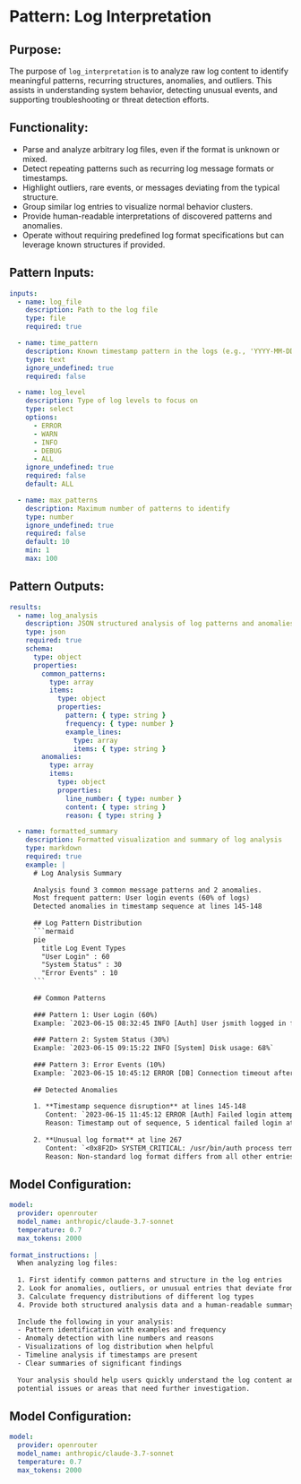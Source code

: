 # Pattern: Log Interpretation

## Purpose:

The purpose of `log_interpretation` is to analyze raw log content to identify meaningful patterns, recurring structures, anomalies, and outliers. This assists in understanding system behavior, detecting unusual events, and supporting troubleshooting or threat detection efforts.

## Functionality:

* Parse and analyze arbitrary log files, even if the format is unknown or mixed.
* Detect repeating patterns such as recurring log message formats or timestamps.
* Highlight outliers, rare events, or messages deviating from the typical structure.
* Group similar log entries to visualize normal behavior clusters.
* Provide human-readable interpretations of discovered patterns and anomalies.
* Operate without requiring predefined log format specifications but can leverage known structures if provided.

## Pattern Inputs:

```yaml
inputs:
  - name: log_file
    description: Path to the log file
    type: file
    required: true

  - name: time_pattern
    description: Known timestamp pattern in the logs (e.g., 'YYYY-MM-DD HH:mm:ss')
    type: text
    ignore_undefined: true
    required: false

  - name: log_level
    description: Type of log levels to focus on
    type: select
    options: 
      - ERROR
      - WARN
      - INFO
      - DEBUG
      - ALL
    ignore_undefined: true
    required: false
    default: ALL

  - name: max_patterns
    description: Maximum number of patterns to identify
    type: number
    ignore_undefined: true
    required: false
    default: 10
    min: 1
    max: 100
```

## Pattern Outputs:

```yaml
results:
  - name: log_analysis
    description: JSON structured analysis of log patterns and anomalies
    type: json
    required: true
    schema:
      type: object
      properties:
        common_patterns:
          type: array
          items:
            type: object
            properties:
              pattern: { type: string }
              frequency: { type: number }
              example_lines: 
                type: array
                items: { type: string }
        anomalies:
          type: array
          items:
            type: object
            properties:
              line_number: { type: number }
              content: { type: string }
              reason: { type: string }

  - name: formatted_summary
    description: Formatted visualization and summary of log analysis
    type: markdown
    required: true
    example: |
      # Log Analysis Summary
      
      Analysis found 3 common message patterns and 2 anomalies.
      Most frequent pattern: User login events (60% of logs)
      Detected anomalies in timestamp sequence at lines 145-148
      
      ## Log Pattern Distribution
      ```mermaid
      pie
        title Log Event Types
        "User Login" : 60
        "System Status" : 30
        "Error Events" : 10
      ```
      
      ## Common Patterns
      
      ### Pattern 1: User Login (60%)
      Example: `2023-06-15 08:32:45 INFO [Auth] User jsmith logged in from 192.168.1.45`
      
      ### Pattern 2: System Status (30%)
      Example: `2023-06-15 09:15:22 INFO [System] Disk usage: 68%`
      
      ### Pattern 3: Error Events (10%)
      Example: `2023-06-15 10:45:12 ERROR [DB] Connection timeout after 30s`
      
      ## Detected Anomalies
      
      1. **Timestamp sequence disruption** at lines 145-148
         Content: `2023-06-15 11:45:12 ERROR [Auth] Failed login attempt from 203.0.113.42`
         Reason: Timestamp out of sequence, 5 identical failed login attempts within 1 second
      
      2. **Unusual log format** at line 267
         Content: `<0x8F2D> SYSTEM_CRITICAL: /usr/bin/auth process terminated unexpectedly`
         Reason: Non-standard log format differs from all other entries
```

## Model Configuration:

```yaml
model:
  provider: openrouter
  model_name: anthropic/claude-3.7-sonnet
  temperature: 0.7
  max_tokens: 2000
  
format_instructions: |
  When analyzing log files:
  
  1. First identify common patterns and structure in the log entries
  2. Look for anomalies, outliers, or unusual entries that deviate from patterns
  3. Calculate frequency distributions of different log types
  4. Provide both structured analysis data and a human-readable summary
  
  Include the following in your analysis:
  - Pattern identification with examples and frequency
  - Anomaly detection with line numbers and reasons
  - Visualizations of log distribution when helpful
  - Timeline analysis if timestamps are present
  - Clear summaries of significant findings
  
  Your analysis should help users quickly understand the log content and identify 
  potential issues or areas that need further investigation.
```

## Model Configuration:

```yaml
model:
  provider: openrouter
  model_name: anthropic/claude-3.7-sonnet
  temperature: 0.7
  max_tokens: 2000
```
